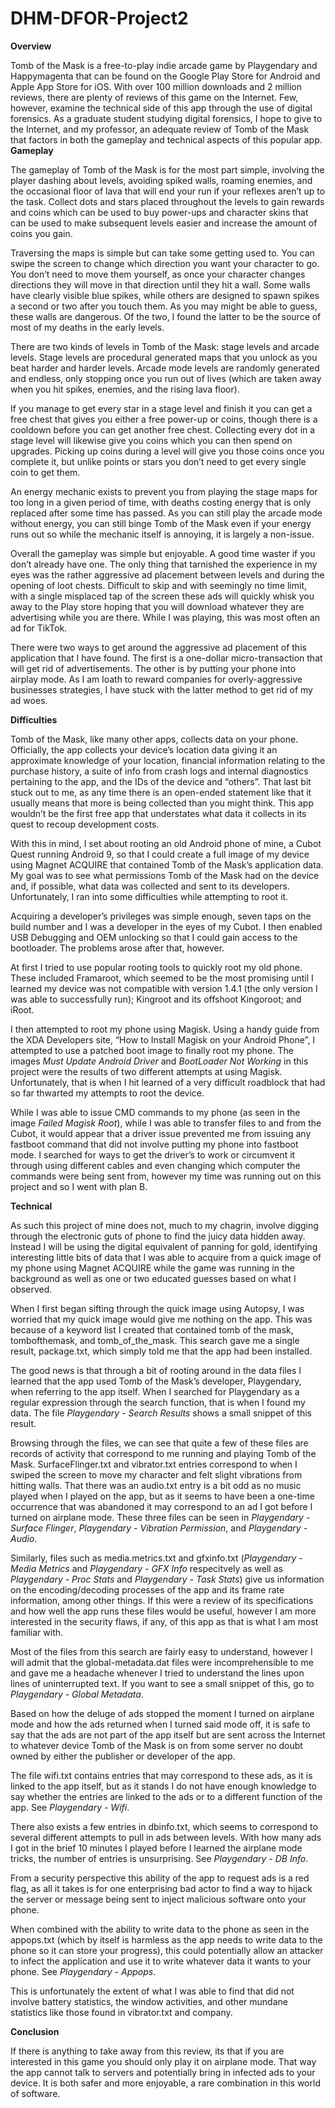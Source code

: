 # DHM-DFOR-Project2

**Overview**

Tomb of the Mask is a free-to-play indie arcade game by Playgendary and Happymagenta that can be found on the Google Play Store for Android and Apple App Store for iOS. With over 100 million downloads and 2 million reviews, there are plenty of reviews of this game on the Internet. Few, however, examine the technical side of this app through the use of digital forensics. As a graduate student studying digital forensics, I hope to give to the Internet, and my professor, an adequate review of Tomb of the Mask that factors in both the gameplay and technical aspects of this popular app.
**Gameplay**

The gameplay of Tomb of the Mask is for the most part simple, involving the player dashing about levels, avoiding spiked walls, roaming enemies, and the occasional floor of lava that will end your run if your reflexes aren’t up to the task. Collect dots and stars placed throughout the levels to gain rewards and coins which can be used to buy power-ups and character skins that can be used to make subsequent levels easier and increase the amount of coins you gain.

Traversing the maps is simple but can take some getting used to. You can swipe the screen to change which direction you want your character to go. You don’t need to move them yourself, as once your character changes directions they will move in that direction until they hit a wall. Some walls have clearly visible blue spikes, while others are designed to spawn spikes a second or two after you touch them. As you may might be able to guess, these walls are dangerous. Of the two, I found the latter to be the source of most of my deaths in the early levels.

There are two kinds of levels in Tomb of the Mask: stage levels and arcade levels. Stage levels are procedural generated maps that you unlock as you beat harder and harder levels. Arcade mode levels are randomly generated and endless, only stopping once you run out of lives (which are taken away when you hit spikes, enemies, and the rising lava floor). 

If you manage to get every star in a stage level and finish it you can get a free chest that gives you either a free power-up or coins, though there is a cooldown before you can get another free chest. Collecting every dot in a stage level will likewise give you coins which you can then spend on upgrades. Picking up coins during a level will give you those coins once you complete it, but unlike points or stars you don’t need to get every single coin to get them.

An energy mechanic exists to prevent you from playing the stage maps for too long in a given period of time, with deaths costing energy that is only replaced after some time has passed. As you can still play the arcade mode without energy, you can still binge Tomb of the Mask even if your energy runs out so while the mechanic itself is annoying, it is largely a non-issue.

Overall the gameplay was simple but enjoyable. A good time waster if you don’t already have one. The only thing that tarnished the experience in my eyes was the rather aggressive ad placement between levels and during the opening of loot chests. Difficult to skip and with seemingly no time limit, with a single misplaced tap of the screen these ads will quickly whisk you away to the Play store hoping that you will download whatever they are advertising while you are there. While I was playing, this was most often an ad for TikTok.

There were two ways to get around the aggressive ad placement of this application that I have found. The first is a one-dollar micro-transaction that will get rid of advertisements. The other is by putting your phone into airplay mode. As I am loath to reward companies for overly-aggressive businesses strategies, I have stuck with the latter method to get rid of my ad woes.

**Difficulties**

Tomb of the Mask, like many other apps, collects data on your phone. Officially, the app collects your device’s location data giving it an approximate knowledge of your location, financial information relating to the purchase history, a suite of info from crash logs and internal diagnostics pertaining to the app, and the IDs of the device and “others”. That last bit stuck out to me, as any time there is an open-ended statement like that it usually means that more is being collected than you might think. This app wouldn’t be the first free app that understates what data it collects in its quest to recoup development costs.

With this in mind, I set about rooting an old Android phone of mine, a Cubot Quest running Android 9, so that I could create a full image of my device using Magnet ACQUIRE that contained Tomb of the Mask’s application data. My goal was to see what permissions Tomb of the Mask had on the device and, if possible, what data was collected and sent to its developers. Unfortunately, I ran into some difficulties while attempting to root it.

Acquiring a developer’s privileges was simple enough, seven taps on the build number and I was a developer in the eyes of my Cubot. I then enabled USB Debugging and OEM unlocking so that I could gain access to the bootloader. The problems arose after that, however.

At first I tried to use popular rooting tools to quickly root my old phone. These included Framaroot, which seemed to be the most promising until I learned my device was not compatible with version 1.4.1 (the only version I was able to successfully run); Kingroot and its offshoot Kingoroot; and iRoot.

I then attempted to root my phone using Magisk. Using a handy guide from the XDA Developers site, “How to Install Magisk on your Android Phone”, I attempted to use a patched boot image to finally root my phone. The images *Must Update Android Driver* and *BootLoader Not Working* in this project were the results of two different attempts at using Magisk. Unfortunately, that is when I hit learned of a very difficult roadblock that had so far thwarted my attempts to root the device. 

While I was able to issue CMD commands to my phone (as seen in the image *Failed Magisk Root*), while I was able to transfer files to and from the Cubot, it would appear that a driver issue prevented me from issuing any fastboot command that did not involve putting my phone into fastboot mode. I searched for ways to get the driver’s to work or circumvent it through using different cables and even changing which computer the commands were being sent from, however my time was running out on this project and so I went with plan B.

**Technical**

As such this project of mine does not, much to my chagrin, involve digging through the electronic guts of phone to find the juicy data hidden away. Instead I will be using the digital equivalent of panning for gold, identifying interesting little bits of data that I was able to acquire from a quick image of my phone using Magnet ACQUIRE while the game was running in the background as well as one or two educated guesses based on what I observed.

When I first began sifting through the quick image using Autopsy, I was worried that my quick image would give me nothing on the app. This was because of a keyword list I created that contained tomb of the mask, tombofthemask, and tomb_of_the_mask. This search gave me a single result, package.txt, which simply told me that the app had been installed. 

The good news is that through a bit of rooting around in the data files I learned that the app used Tomb of the Mask’s developer, Playgendary, when referring to the app itself. When I searched for Playgendary as a regular expression through the search function, that is when I found my data. The file *Playgendary - Search Results* shows a small snippet of this result.

Browsing through the files, we can see that quite a few of these files are records of activity that correspond to me running and playing Tomb of the Mask. SurfaceFlinger.txt and vibrator.txt entries correspond to when I swiped the screen to move my character and felt slight vibrations from hitting walls. That there was an audio.txt entry is a bit odd as no music played when I played on the app, but as it seems to have been a one-time occurrence that was abandoned it may correspond to an ad I got before I turned on airplane mode. These three files can be seen in *Playgendary - Surface Flinger*, *Playgendary - Vibration Permission*, and *Playgendary - Audio*.

Similarly, files such as media.metrics.txt and gfxinfo.txt (*Playgendary - Media Metrics* and *Playgendary - GFX Info* respecitvely as well as *Playgendary - Proc Stats* and *Playgendary - Task Stats*) give us information on the encoding/decoding processes of the app and its frame rate information, among other things. If this were a review of its specifications and how well the app runs these files would be useful, however I am more interested in the security flaws, if any, of this app as that is what I am most familiar with.

Most of the files from this search are fairly easy to understand, however I will admit that the global-metadata.dat files were incomprehensible to me and gave me a headache whenever I tried to understand the lines upon lines of uninterrupted text. If you want to see a small snippet of this, go to *Playgendary - Global Metadata*.

Based on how the deluge of ads stopped the moment I turned on airplane mode and how the ads returned when I turned said mode off, it is safe to say that the ads are not part of the app itself but are sent across the Internet to whatever device Tomb of the Mask is on from some server no doubt owned by either the publisher or developer of the app. 

The file wifi.txt contains entries that may correspond to these ads, as it is linked to the app itself, but as it stands I do not have enough knowledge to say whether the entries are linked to the ads or to a different function of the app. See *Playgendary - Wifi*.

There also exists a few entries in dbinfo.txt, which seems to correspond to several different attempts to pull in ads between levels. With how many ads I got in the brief 10 minutes I played before I learned the airplane mode tricks, the number of entries is unsurprising. See *Playgendary - DB Info*.

From a security perspective this ability of the app to request ads is a red flag, as all it takes is for one enterprising bad actor to find a way to hijack the server or message being sent to inject malicious software onto your phone. 

When combined with the ability to write data to the phone as seen in the appops.txt (which by itself is harmless as the app needs to write data to the phone so it can store your progress), this could potentially allow an attacker to infect the application and use it to write whatever data it wants to your phone. See *Playgendary - Appops*.

This is unfortunately the extent of what I was able to find that did not involve battery statistics, the window activities, and other mundane statistics like those found in vibrator.txt and company. 

**Conclusion**

If there is anything to take away from this review, its that if you are interested in this game you should only play it on airplane mode. That way the app cannot talk to servers and potentially bring in infected ads to your device. It is both safer and more enjoyable, a rare combination in this world of software.
